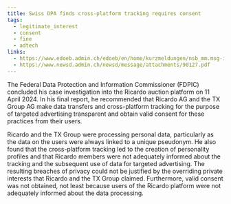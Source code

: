 ```yaml
---
title: Swiss DPA finds cross-platform tracking requires consent
tags:
  - legitimate_interest
  - consent
  - fine
  - adtech
links:
  - https://www.edoeb.admin.ch/edoeb/en/home/kurzmeldungen/nsb_mm.msg-id-102867.html
  - https://www.newsd.admin.ch/newsd/message/attachments/90127.pdf
---
```

The Federal Data Protection and Information Commissioner (FDPIC) concluded his case investigation into the Ricardo auction platform on 11 April 2024. In his final report, he recommended that Ricardo AG and the TX Group AG make data transfers and cross-platform tracking for the purpose of targeted advertising transparent and obtain valid consent for these practices from their users.

Ricardo and the TX Group were processing personal data, particularly as the data on the users were always linked to a unique pseudonym. He also found that the cross-platform tracking led to the creation of personality profiles and that Ricardo members were not adequately informed about the tracking and the subsequent use of data for targeted advertising. The resulting breaches of privacy could not be justified by the overriding private interests that Ricardo and the TX Group claimed. Furthermore, valid consent was not obtained, not least because users of the Ricardo platform were not adequately informed about the data processing.
